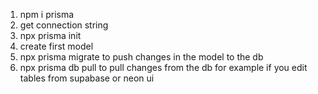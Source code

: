 1. npm i prisma
2. get connection string 
3. npx prisma init
4. create first model
5. npx prisma migrate to push changes in the model to the db
6. npx prisma db pull to pull changes from the db for example if you edit tables from supabase or neon ui 
